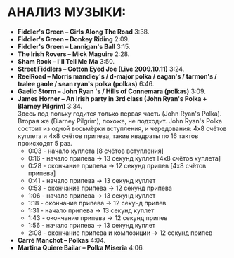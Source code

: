 АНАЛИЗ МУЗЫКИ:
==============
- **Fiddler's Green – Girls Along The Road** 3:38.
- **Fiddler's Green – Donkey Riding** 2:09.
- **Fiddler's Green – Lannigan's Ball** 3:15.
- **The Irish Rovers – Mick Maguire** 2:28.
- **Sham Rock – I'll Tell Me Ma** 3:50.
- **Street Fiddlers – Cotton Eyed Joe (Live 2009.10.11)** 3:24.
- **ReelRoad – Morris mandley's / d-major polka / eagan's / tarmon's / tralee gaole / sean ryan's polka (polkas)** 6:46.
- **Gaelic Storm – John Ryan 's / Hills of Connemara (polkas)** 3:09.
- **James Horner – An Irish party in 3rd class (John Ryan's Polka + Blarney Pilgrim)** 3:34.  
  Здесь под польку годится только первая часть (John Ryan's Polka). Вторая же (Blarney Pilgrim), похоже, не подходит. John Ryan's Polka состоит из одной восьмёрки вступления, и чередования:  4x8 счётов куплета и 4x8 счётов припева, такие квадраты по 16 тактов происходят 5 раз.  
  - 0:03 - начало куплета [8 счётов вступления]
  - 0:16 - начало припева -> 13 секунд куплет [4x8 счётов куплета]
  - 0:28 - окончание припева -> 12 секунд припев [4x8 счётов припева]
  - 0:41 - начало припева -> 13 секунд куплет
  - 0:53 - окончание припева -> 12 секунд припева
  - 1:06 - начало припева -> 13 секунд куплет
  - 1:18 - окончание припева -> 12 секунд припев
  - 1:31 - начало припева -> 13 секунд куплет
  - 1:43 - окончание припева -> 12 секунд припев
  - 1:56 - начало припева -> 13 секунд куплет
  - 2:08 - окончание припева и композиции -> 12 секунд припев
- **Carré Manchot – Polkas** 4:04.
- **Martina Quiere Bailar – Polka Miseria** 4:06.
